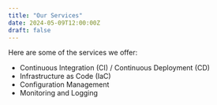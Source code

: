 ```yaml
---
title: "Our Services"
date: 2024-05-09T12:00:00Z
draft: false
---
```

Here are some of the services we offer:
- Continuous Integration (CI) / Continuous Deployment (CD)
- Infrastructure as Code (IaC)
- Configuration Management
- Monitoring and Logging
